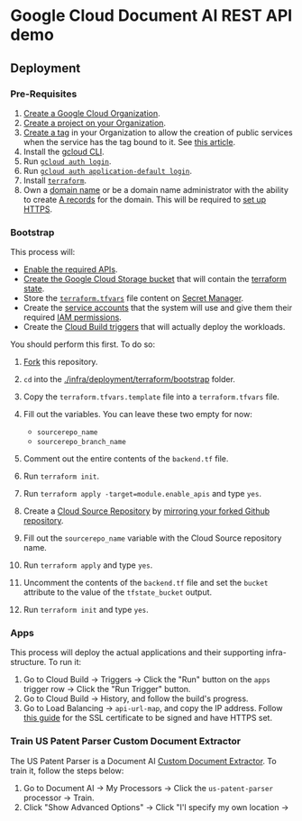 # Google Cloud Document AI REST API demo

## Deployment

### Pre-Requisites

1. [Create a Google Cloud Organization](https://cloud.google.com/resource-manager/docs/creating-managing-organization).
1. [Create a project on your Organization](https://cloud.google.com/resource-manager/docs/creating-managing-projects).
1. [Create a tag](https://cloud.google.com/resource-manager/docs/tags/tags-creating-and-managing) in your Organization to allow the creation of public services when the service has the tag bound to it. See [this article](https://cloud.google.com/blog/topics/developers-practitioners/how-create-public-cloud-run-services-when-domain-restricted-sharing-enforced).
1. Install the [gcloud CLI](https://cloud.google.com/sdk/docs/install).
1. Run [`gcloud auth login`](https://cloud.google.com/sdk/gcloud/reference/auth/login).
1. Run [`gcloud auth application-default login`](https://cloud.google.com/sdk/gcloud/reference/auth/application-default/login).
1. Install [`terraform`](https://developer.hashicorp.com/terraform/tutorials/aws-get-started/install-cli).
1. Own a [domain name](https://en.wikipedia.org/wiki/Domain_name) or be a domain name administrator with the ability to create [A records](https://www.cloudflare.com/learning/dns/dns-records/dns-a-record/) for the domain. This will be required to [set up HTTPS](https://cloud.google.com/load-balancing/docs/https/setup-global-ext-https-serverless#update_dns). 

### Bootstrap

This process will:

* [Enable the required APIs](https://cloud.google.com/endpoints/docs/openapi/enable-api).
* [Create the Google Cloud Storage bucket](https://developer.hashicorp.com/terraform/language/settings/backends/gcs) that will contain the [terraform state](https://developer.hashicorp.com/terraform/language/state).
* Store the [`terraform.tfvars`](https://developer.hashicorp.com/terraform/language/values/variables#variable-definitions-tfvars-files) file content on [Secret Manager](https://cloud.google.com/secret-manager).
* Create the [service accounts](https://cloud.google.com/iam/docs/service-account-overview) that the system will use and give them their required [IAM permissions](https://cloud.google.com/iam/docs/overview#permissions).
* Create the [Cloud Build triggers](https://cloud.google.com/build/docs/automating-builds/create-manage-triggers) that will actually deploy the workloads.

You should perform this first. To do so:

1. [Fork](https://docs.github.com/en/get-started/quickstart/fork-a-repo) this repository.
1. `cd` into the [./infra/deployment/terraform/bootstrap](./infra/deployment/terraform/bootstrap) folder.
1. Copy the `terraform.tfvars.template` file into a `terraform.tfvars` file.
1. Fill out the variables. You can leave these two empty for now:

    * `sourcerepo_name`
    * `sourcerepo_branch_name`

1. Comment out the entire contents of the `backend.tf` file.
1. Run `terraform init`.
1. Run `terraform apply -target=module.enable_apis` and type `yes`.
1. Create a [Cloud Source Repository](https://cloud.google.com/source-repositories/docs) by [mirroring your forked Github repository](https://cloud.google.com/source-repositories/docs/mirroring-a-github-repository).
1. Fill out the `sourcerepo_name` variable with the Cloud Source repository name.
1. Run `terraform apply` and type `yes`.
1. Uncomment the contents of the `backend.tf` file and set the `bucket` attribute to the value of the `tfstate_bucket` output.
1. Run `terraform init` and type `yes`.

### Apps

This process will deploy the actual applications and their supporting infra-structure. To run it:

1. Go to Cloud Build -> Triggers -> Click the "Run" button on the `apps` trigger row -> Click the "Run Trigger" button.
1. Go to Cloud Build -> History, and follow the build's progress.
1. Go to Load Balancing -> `api-url-map`, and copy the IP address. Follow [this guide](https://cloud.google.com/load-balancing/docs/https/setup-global-ext-https-serverless#update_dns) for the SSL certificate to be signed and have HTTPS set. 

### Train US Patent Parser Custom Document Extractor

The US Patent Parser is a Document AI [Custom Document Extractor](https://cloud.google.com/document-ai/docs/workbench/build-custom-processor). To train it, follow the steps below:

1. Go to Document AI -> My Processors -> Click the `us-patent-parser` processor -> Train.
1. Click "Show Advanced Options" -> Click "I'l specify my own location -> 